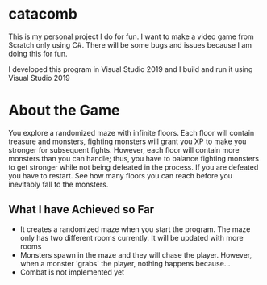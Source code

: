 # catacomb
This is my personal project I do for fun. I want to make a video game from Scratch only using C#. There will be some bugs and issues because I am doing this for fun.

I developed this program in Visual Studio 2019 and I build and run it using Visual Studio 2019

# About the Game
You explore a randomized maze with infinite floors. Each floor will contain treasure and monsters, fighting monsters will grant you XP to make you stronger for subsequent fights. However, each floor will contain more monsters than you can handle; thus, you have to balance fighting monsters to get stronger while not being defeated in the process. If you are defeated you have to restart. See how many floors you can reach before you inevitably fall to the monsters.

## What I have Achieved so Far
- It creates a randomized maze when you start the program. The maze only has two different rooms currently. It will be updated with more rooms
- Monsters spawn in the maze and they will chase the player. However, when a monster 'grabs' the player, nothing happens because...
- Combat is not implemented yet
